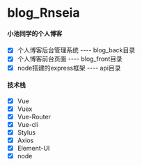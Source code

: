 # blog_Rnseia

#### 小池同学的个人博客
> 
* [x] 个人博客后台管理系统 ---- blog_back目录
* [x] 个人博客前台页面 ---- blog_front目录
* [x] node搭建的express框架 ----  api目录

#### 技术栈
> 
* [x] Vue
* [x] Vuex
* [x] Vue-Router
* [x] Vue-cli
* [x] Stylus
* [x] Axios
* [x] Element-UI
* [x] node
